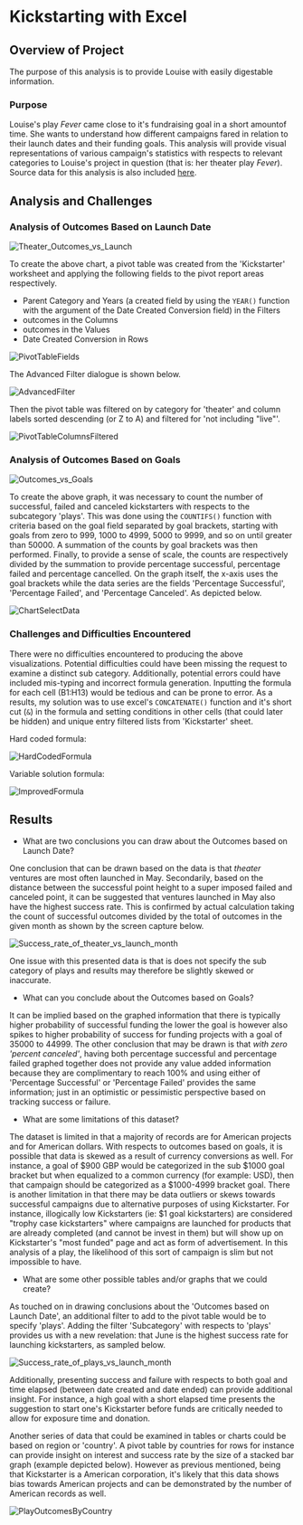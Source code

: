 # Kickstarting with Excel

## Overview of Project

The purpose of this analysis is to provide Louise with easily digestable information.

### Purpose

Louise's play *Fever* came close to it's fundraising goal in a short amountof time. She wants to understand how different campaigns fared in relation to their launch dates and their funding goals. This analysis will provide visual representations of various campaign's statistics with respects to relevant categories to Louise's project in question (that is: her theater play *Fever*). Source data for this analysis is also included [here](/Kickstarter_Challenge.zip).


## Analysis and Challenges


### Analysis of Outcomes Based on Launch Date
![Theater_Outcomes_vs_Launch](/resources/Theater_Outcomes_vs_Launch.PNG)

To create the above chart, a pivot table was created from the 'Kickstarter' worksheet and applying the following fields to the pivot report areas respectively.

* Parent Category and Years (a created field by using the `YEAR()` function with the argument of the Date Created Conversion field) in the Filters
* outcomes in the Columns
* outcomes in the Values
* Date Created Conversion in Rows

![PivotTableFields](/resources/PivotTableFields.PNG)

The Advanced Filter dialogue is shown below.

![AdvancedFilter](/resources/AdvancedFilter.png)

Then the pivot table was filtered on by category for 'theater' and column labels sorted descending (or Z to A) and filtered for 'not including "live"'.

![PivotTableColumnsFiltered](/resources/PivotTableColumnsFiltered.PNG)


### Analysis of Outcomes Based on Goals
![Outcomes_vs_Goals](/resources/Outcomes_vs_Goals.png)

To create the above graph, it was necessary to count the number of successful, failed and canceled kickstarters with respects to the subcategory 'plays'. This was done using the `COUNTIFS()` function with criteria based on the goal field separated by goal brackets, starting with goals from zero to 999, 1000 to 4999, 5000 to 9999, and so on until greater than 50000. A summation of the counts by goal brackets was then performed. Finally, to provide a sense of scale, the counts are respectively divided by the summation to provide percentage successful, percentage failed and percentage cancelled. On the graph itself, the x-axis uses the goal brackets while the data series are the fields 'Percentage Successful', 'Percentage Failed', and 'Percentage Canceled'. As depicted below.

![ChartSelectData](/resources/ChartSelectData.png)

### Challenges and Difficulties Encountered

There were no difficulties encountered to producing the above visualizations. Potential difficulties could have been missing the request to examine a distinct sub category. Additionally, potential errors could have included mis-typing and incorrect formula generation. Inputting the formula for each cell (B1:H13) would be tedious and can be prone to error. As a results, my solution was to use excel's `CONCATENATE()` function and it's short cut (`&`) in the formula and setting conditions in other cells (that could later be hidden) and unique entry filtered lists from 'Kickstarter' sheet. 

Hard coded formula:

![HardCodedFormula](/resources/HardCodedFormula.PNG)

Variable solution formula:

![ImprovedFormula](/resources/ImprovedFormula.PNG)

## Results

- What are two conclusions you can draw about the Outcomes based on Launch Date?

One conclusion that can be drawn based on the data is that *theater* ventures are most often launched in May. Secondarily, based on the distance between the successful point height to a super imposed failed and canceled point, it can be suggested that ventures launched in May also have the highest success rate. This is confirmed by actual calculation taking the count of successful outcomes divided by the total of outcomes in the given month as shown by the screen capture below. 

![Success_rate_of_theater_vs_launch_month](/resources/Success_rate_of_theater_vs_launch_month.png)

One issue with this presented data is that is does not specify the sub category of plays and results may therefore be slightly skewed or inaccurate.

- What can you conclude about the Outcomes based on Goals?

It can be implied based on the graphed information that there is typically higher probability of successful funding the lower the goal is however also spikes to higher probability of success for funding projects with a goal of 35000 to 44999. The other conclusion that may be drawn is that *with zero 'percent canceled'*, having both percentage successful and percentage failed graphed together does not provide any value added information because they are complimentary to reach 100% and using either of 'Percentage Successful' or 'Percentage Failed' provides the same information; just in an optimistic or pessimistic perspective based on tracking success or failure. 

- What are some limitations of this dataset?

The dataset is limited in that a majority of records are for American projects and for American dollars. With respects to outcomes based on goals, it is possible that data is skewed as a result of currency conversions as well. For instance, a goal of $900 GBP would be categorized in the sub $1000 goal bracket but when equalized to a common currency (for example: USD), then that campaign should be categorized as a $1000-4999 bracket goal. There is another limitation in that there may be data outliers or skews towards successful campaigns due to alternative purposes of using Kickstarter. For instance, illogically low Kickstarters (ie: $1 goal kickstarters) are considered "trophy case kickstarters" where campaigns are launched for products that are already completed (and cannot be invest in them) but will show up on Kickstarter's "most funded" page and act as form of advertisement. In this analysis of a play, the likelihood of this sort of campaign is slim but not impossible to have.

- What are some other possible tables and/or graphs that we could create?

As touched on in drawing conclusions about the 'Outcomes based on Launch Date', an additional filter to add to the pivot table would be to specify 'plays'. Adding the filter 'Subcategory' with respects to 'plays' provides us with a new revelation: that June is the highest success rate for launching kickstarters, as sampled below.

![Success_rate_of_plays_vs_launch_month](/resources/Success_rate_of_plays_vs_launch_month.png)

Additionally, presenting success and failure with respects to both goal and time elapsed (between date created and date ended) can provide additional insight. For instance, a high goal with a short elapsed time presents the suggestion to start one's Kickstarter before funds are critically needed to allow for exposure time and donation. 

Another series of data that could be examined in tables or charts could be based on region or 'country'. A pivot table by countries for rows for instance can provide insight on interest and success rate by the size of a stacked bar graph (example depicted below). However as previous mentioned, being that Kickstarter is a American corporation, it's likely that this data shows bias towards American projects and can be demonstrated by the number of American records as well.

![PlayOutcomesByCountry](/resources/PlayOutcomesByCountry.png)
